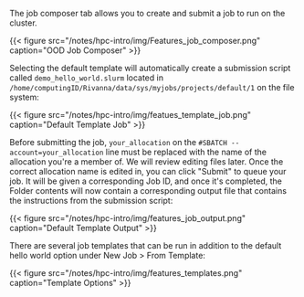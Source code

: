 The job composer tab allows you to create and submit a job to run on the cluster.

{{< figure src="/notes/hpc-intro/img/Features_job_composer.png" caption="OOD Job Composer" >}}

Selecting the default template will automatically create a submission script called ```demo_hello_world.slurm``` located in ```/home/computingID/Rivanna/data/sys/myjobs/projects/default/1``` on the file system:

{{< figure src="/notes/hpc-intro/img/featues_template_job.png" caption="Default Template Job" >}}

Before submitting the job, ```your_allocation``` on the ```#SBATCH --account=your_allocation``` line must be replaced with the name of the allocation you're a member of. We will review editing files later. Once the correct allocation name is edited in, you can click "Submit" to queue your job. It will be given a corresponding Job ID, and once it's completed, the Folder contents will now contain a corresponding output file that contains the instructions from the submission script:

{{< figure src="/notes/hpc-intro/img/features_job_output.png" caption="Default Template Output" >}}

There are several job templates that can be run in addition to the default hello world option under New Job > From Template:

{{< figure src="/notes/hpc-intro/img/features_templates.png" caption="Template Options" >}}
